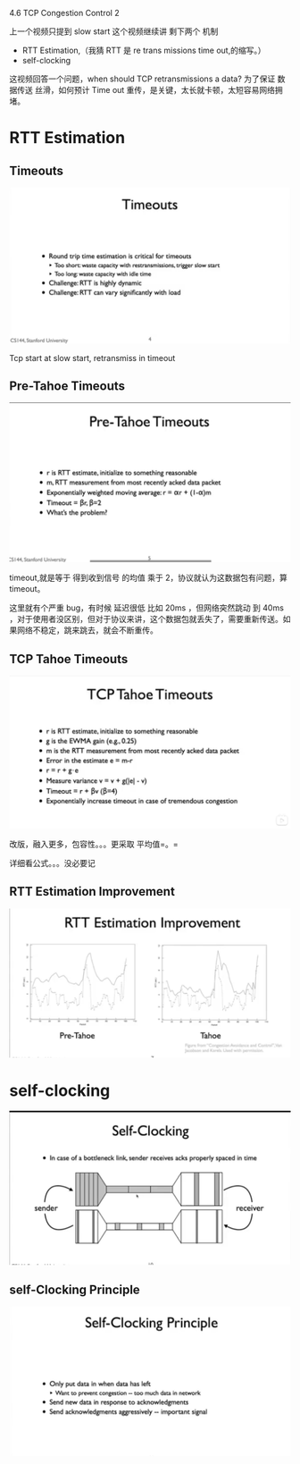 4.6 TCP Congestion Control 2

上一个视频只提到 slow start
这个视频继续讲 剩下两个 机制

- RTT Estimation,（我猜 RTT 是 re trans missions time out,的缩写。）
- self-clocking

这视频回答一个问题，when should TCP retransmissions a data?
为了保证 数据传送 丝滑，如何预计 Time out 重传，是关键，太长就卡顿，太短容易网络拥堵。

# RTT Estimation

## Timeouts

![](./4.6%20%20TCP%20Congestion%20Control%202_0.png)

Tcp start at slow start, retransmiss in timeout

## Pre-Tahoe Timeouts

![](./4.6%20%20TCP%20Congestion%20Control%202_1.png)

timeout,就是等于 得到收到信号 的均值 乘于 2，协议就认为这数据包有问题，算 timeout。

这里就有个严重 bug，有时候 延迟很低 比如 20ms ，但网络突然跳动 到 40ms ，对于使用者没区别，但对于协议来讲，这个数据包就丢失了，需要重新传送。如果网络不稳定，跳来跳去，就会不断重传。

## TCP Tahoe Timeouts

![](./4.6%20%20TCP%20Congestion%20Control%202_2.png)

改版，融入更多，包容性。。。更采取 平均值=。=

详细看公式。。。没必要记

## RTT Estimation Improvement

![](./4.6%20%20TCP%20Congestion%20Control%202_3.png)

# self-clocking

![](./4.6%20%20TCP%20Congestion%20Control%202_4.png)

## self-Clocking Principle

![](./4.6%20%20TCP%20Congestion%20Control%202_5.png)
